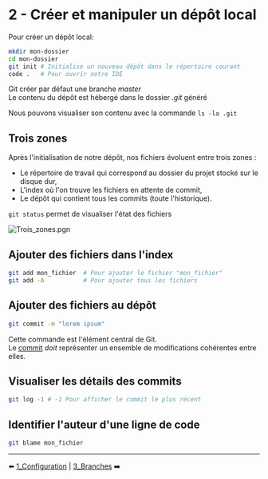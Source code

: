 # 2 - Créer et manipuler un dépôt local

Pour créer un dépôt local:
```sh
mkdir mon-dossier
cd mon-dossier
git init # Initialise un nouveau dépôt dans le répertoire courant
code .   # Pour ouvrir notre IDE
```

Git créer par défaut une branche _master_ <br/>
Le contenu du dépôt est hébergé dans le dossier _.git_ généré<br/>

Nous pouvons visualiser son contenu avec la commande ```ls -la .git```

## Trois zones

Après l'initialisation de notre dépôt, nos fichiers évoluent entre trois zones :
* Le répertoire de travail qui correspond au dossier du projet stocké sur le disque dur,
* L'index où l'on trouve les fichiers en attente de commit,
* Le dépôt qui contient tous les commits (toute l'historique).

```git status``` permet de visualiser l'état des fichiers
<br/>

![Trois_zones.pgn](https://github.com/nicolas-sanch/versions-du-code-source/blob/main/2_Depot/Trois_zones.png)


## Ajouter des fichiers dans l'index

```sh
git add mon_fichier  # Pour ajouter le fichier "mon_fichier"
git add -A           # Pour ajouter tous les fichiers
```

## Ajouter des fichiers au dépôt

```sh
git commit -m "lorem ipsum"
```

Cette commande est l'élément central de Git. <br/>
Le [commit](https://git-scm.com/docs/git-commit/fr) _doit_ représenter un ensemble de modifications cohérentes entre elles.

## Visualiser les détails des commits

```sh
git log -1 # -1 Pour afficher le commit le plus récent
```

## Identifier l'auteur d'une ligne de code

```sh
git blame mon_fichier
```

---

⬅️ [1_Configuration](https://github.com/nicolas-sanch/versions-du-code-source/1_Configuration/blob/main/README.md) | [3_Branches](https://github.com/nicolas-sanch/versions-du-code-source/blob/main/3_Branches/README.md)  ➡️
